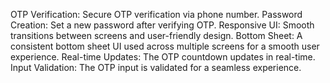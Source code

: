 OTP Verification: Secure OTP verification via phone number.
Password Creation: Set a new password after verifying OTP.
Responsive UI: Smooth transitions between screens and user-friendly design.
Bottom Sheet: A consistent bottom sheet UI used across multiple screens for a smooth user experience.
Real-time Updates: The OTP countdown updates in real-time.
Input Validation: The OTP input is validated for a seamless experience.
